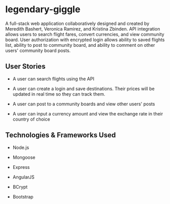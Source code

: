 # legendary-giggle

A full-stack web application collaboratively designed and created by Meredith Bashert, Veronica Ramirez, and Kristina Zbinden. API integration allows users to search flight fares, convert currencies, and view community board. User authorization with encrypted login allows ability to saved flights list, ability to post to community board, and ability to comment on other users' community board posts.

## User Stories

* A user can search flights using the API

* A user can create a login and save destinations. Their prices will be updated in real time so they can track them.

* A user can post to a community boards and view other users' posts

* A user can input a currency amount and view the exchange rate in their country of choice

## Technologies & Frameworks Used

* Node.js

* Mongoose

* Express

* AngularJS

* BCrypt

* Bootstrap
